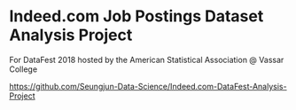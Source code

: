 # Indeed.com Job Postings Dataset Analysis Project

For DataFest 2018 hosted by the American Statistical Association @ Vassar College

https://github.com/Seungjun-Data-Science/Indeed.com-DataFest-Analysis-Project
